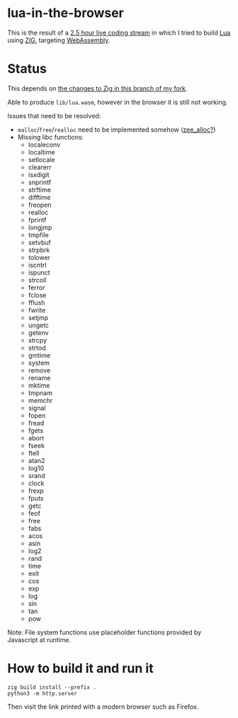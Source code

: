 # lua-in-the-browser

This is the result of a
[2.5 hour live coding stream](https://youtu.be/DtZBac-IUBQ) in which I tried
to build [Lua](https://www.lua.org/) using [ZIG](https://ziglang.org/),
targeting [WebAssembly](https://webassembly.org/).

# Status

This depends on
[the changes to Zig in this branch of my fork](https://github.com/squeek502/zig/tree/lua-in-the-browser).

Able to produce `lib/lua.wasm`, however in the browser it is still not working.

Issues that need to be resolved:

- `malloc`/`free`/`realloc` need to be implemented somehow ([zee_alloc?](https://github.com/fengb/zee_alloc/blob/master/src/wasm_exports.zig))
- Missing libc functions:
  + localeconv
  + localtime
  + setlocale
  + clearerr
  + isxdigit
  + snprintf
  + strftime
  + difftime
  + freopen
  + realloc
  + fprintf
  + longjmp
  + tmpfile
  + setvbuf
  + strpbrk
  + tolower
  + iscntrl
  + ispunct
  + strcoll
  + ferror
  + fclose
  + fflush
  + fwrite
  + setjmp
  + ungetc
  + getenv
  + strcpy
  + strtod
  + gmtime
  + system
  + remove
  + rename
  + mktime
  + tmpnam
  + memchr
  + signal
  + fopen
  + fread
  + fgets
  + abort
  + fseek
  + ftell
  + atan2
  + log10
  + srand
  + clock
  + frexp
  + fputs
  + getc
  + feof
  + free
  + fabs
  + acos
  + asin
  + log2
  + rand
  + time
  + exit
  + cos
  + exp
  + log
  + sin
  + tan
  + pow

Note: File system functions use placeholder functions provided by Javascript at runtime.

# How to build it and run it

```
zig build install --prefix .
python3 -m http.server
```

Then visit the link printed with a modern browser such as Firefox.
